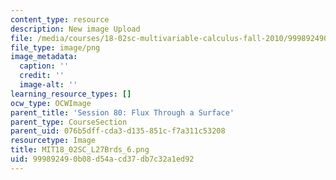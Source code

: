 ```yaml
---
content_type: resource
description: New image Upload
file: /media/courses/18-02sc-multivariable-calculus-fall-2010/999892490b08d54acd37db7c32a1ed92_MIT18_02SC_L27Brds_6.png
file_type: image/png
image_metadata:
  caption: ''
  credit: ''
  image-alt: ''
learning_resource_types: []
ocw_type: OCWImage
parent_title: 'Session 80: Flux Through a Surface'
parent_type: CourseSection
parent_uid: 076b5dff-cda3-d135-851c-f7a311c53208
resourcetype: Image
title: MIT18_02SC_L27Brds_6.png
uid: 99989249-0b08-d54a-cd37-db7c32a1ed92
---
```

